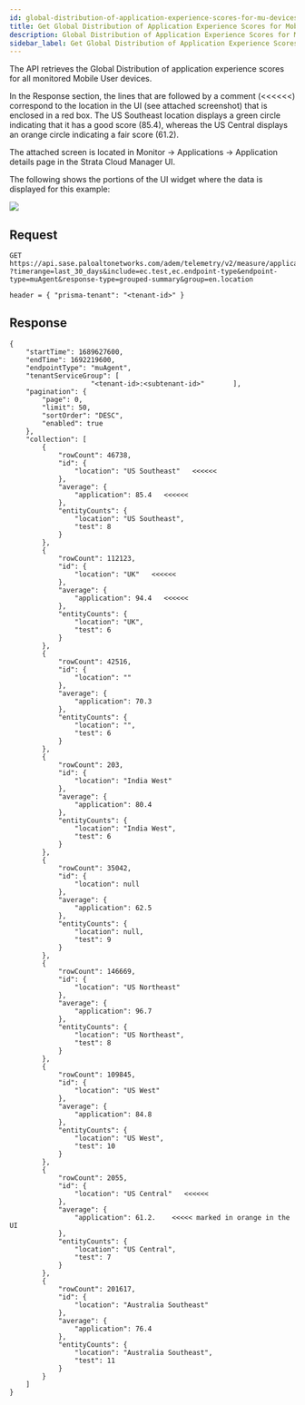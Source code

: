 ```yaml
---
id: global-distribution-of-application-experience-scores-for-mu-devices
title: Get Global Distribution of Application Experience Scores for Mobile User Devices
description: Global Distribution of Application Experience Scores for Mobile User Devices
sidebar_label: Get Global Distribution of Application Experience Scores for Mobile User Devices
---
```


The API retrieves the Global Distribution of application experience scores for all monitored Mobile User devices.  

In the Response section, the lines that are followed by a comment (<<<<<<) correspond to the location in the UI (see attached screenshot) that is enclosed in a red box. The US Southeast location displays a green circle indicating that it has a good score (85.4), whereas the US Central displays an orange circle indicating a fair score (61.2).  

The attached screen is located in Monitor -> Applications -> Application details page in the Strata Cloud Manager UI.

The following shows the portions of the UI widget where the data is displayed for this example:

![](/sase/img/adem/DOCS-3759-global-dist-of-app-exp-scores-for-mu-devices.png)


## Request

    GET https://api.sase.paloaltonetworks.com/adem/telemetry/v2/measure/application/score/ ?timerange=last_30_days&include=ec.test,ec.endpoint-type&endpoint-type=muAgent&response-type=grouped-summary&group=en.location
     
    header = { "prisma-tenant": "<tenant-id>" }


## Response

    {
        "startTime": 1689627600,
        "endTime": 1692219600,
        "endpointType": "muAgent",
        "tenantServiceGroup": [
                        "<tenant-id>:<subtenant-id>"       ],
        "pagination": {
            "page": 0,
            "limit": 50,
            "sortOrder": "DESC",
            "enabled": true
        },
        "collection": [
            {
                "rowCount": 46738,
                "id": {
                    "location": "US Southeast"   <<<<<<
                },
                "average": {
                    "application": 85.4   <<<<<<
                },
                "entityCounts": {
                    "location": "US Southeast",
                    "test": 8
                }
            },
            {
                "rowCount": 112123,
                "id": {
                    "location": "UK"   <<<<<<
                },
                "average": {
                    "application": 94.4   <<<<<<
                },
                "entityCounts": {
                    "location": "UK",
                    "test": 6
                }
            },
            {
                "rowCount": 42516,
                "id": {
                    "location": ""
                },
                "average": {
                    "application": 70.3
                },
                "entityCounts": {
                    "location": "",
                    "test": 6
                }
            },
            {
                "rowCount": 203,
                "id": {
                    "location": "India West"
                },
                "average": {
                    "application": 80.4
                },
                "entityCounts": {
                    "location": "India West",
                    "test": 6
                }
            },
            {
                "rowCount": 35042,
                "id": {
                    "location": null
                },
                "average": {
                    "application": 62.5
                },
                "entityCounts": {
                    "location": null,
                    "test": 9
                }
            },
            {
                "rowCount": 146669,
                "id": {
                    "location": "US Northeast"
                },
                "average": {
                    "application": 96.7
                },
                "entityCounts": {
                    "location": "US Northeast",
                    "test": 8
                }
            },
            {
                "rowCount": 109845,
                "id": {
                    "location": "US West"
                },
                "average": {
                    "application": 84.8
                },
                "entityCounts": {
                    "location": "US West",
                    "test": 10
                }
            },
            {
                "rowCount": 2055,
                "id": {
                    "location": "US Central"   <<<<<<
                },
                "average": {
                    "application": 61.2.    <<<<< marked in orange in the UI
                },
                "entityCounts": {
                    "location": "US Central",
                    "test": 7
                }
            },
            {
                "rowCount": 201617,
                "id": {
                    "location": "Australia Southeast"
                },
                "average": {
                    "application": 76.4
                },
                "entityCounts": {
                    "location": "Australia Southeast",
                    "test": 11
                }
            }
        ]
    }

